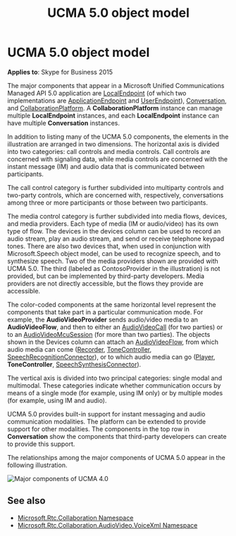 ﻿---
title: UCMA 5.0 object model
TOCTitle: UCMA 5.0 object model
ms:assetid: 8a0bef0f-7819-45bd-b601-cdc2544009b5
ms:mtpsurl: https://msdn.microsoft.com/library/Dn465975(v=office.16)
ms:contentKeyID: 65239902
ms.date: 07/27/2015
mtps_version: v=office.16
---

# UCMA 5.0 object model


**Applies to**: Skype for Business 2015

The major components that appear in a Microsoft Unified Communications Managed API 5.0 application are [LocalEndpoint](https://docs.microsoft.com/dotnet/api/microsoft.rtc.collaboration.localendpoint?view=ucma-api) (of which two implementations are [ApplicationEndpoint](https://docs.microsoft.com/dotnet/api/microsoft.rtc.collaboration.applicationendpoint?view=ucma-api) and [UserEndpoint](https://docs.microsoft.com/dotnet/api/microsoft.rtc.collaboration.userendpoint?view=ucma-api)), [Conversation](https://msdn.microsoft.com/library/hh349224\(v=office.16\)), and [CollaborationPlatform](https://docs.microsoft.com/dotnet/api/microsoft.rtc.collaboration.collaborationplatform?view=ucma-api). A **CollaborationPlatform** instance can manage multiple **LocalEndpoint** instances, and each **LocalEndpoint** instance can have multiple **Conversation** instances.

In addition to listing many of the UCMA 5.0 components, the elements in the illustration are arranged in two dimensions. The horizontal axis is divided into two categories: call controls and media controls. Call controls are concerned with signaling data, while media controls are concerned with the instant message (IM) and audio data that is communicated between participants.

The call control category is further subdivided into multiparty controls and two-party controls, which are concerned with, respectively, conversations among three or more participants or those between two participants.

The media control category is further subdivided into media flows, devices, and media providers. Each type of media (IM or audio/video) has its own type of flow. The devices in the devices column can be used to record an audio stream, play an audio stream, and send or receive telephone keypad tones. There are also two devices that, when used in conjunction with Microsoft.Speech object model, can be used to recognize speech, and to synthesize speech. Two of the media providers shown are provided with UCMA 5.0. The third (labeled as ContosoProvider in the illustration) is not provided, but can be implemented by third-party developers. Media providers are not directly accessible, but the flows they provide are accessible.

The color-coded components at the same horizontal level represent the components that take part in a particular communication mode. For example, the **AudioVideoProvider** sends audio/video media to an **AudioVideoFlow**, and then to either an [AudioVideoCall](/dotnet/api/microsoft.rtc.collaboration.audiovideo.audiovideocall?view=ucma-api) (for two parties) or to an [AudioVideoMcuSession](https://msdn.microsoft.com/library/hh385298\(v=office.16\)) (for more than two parties). The objects shown in the Devices column can attach an [AudioVideoFlow](/dotnet/api/microsoft.rtc.collaboration.audiovideo.audiovideoflow?view=ucma-api), from which audio media can come ([Recorder](https://docs.microsoft.com/dotnet/api/microsoft.rtc.collaboration.audiovideo.recorder?view=ucma-api), [ToneController](/dotnet/api/microsoft.rtc.collaboration.audiovideo.tonecontroller?view=ucma-api), [SpeechRecognitionConnector](/dotnet/api/microsoft.rtc.collaboration.audiovideo.speechrecognitionconnector?view=ucma-api)), or to which audio media can go ([Player](/api/microsoft.rtc.collaboration.audiovideo.player?view=ucma-api), **ToneController**, [SpeechSynthesisConnector](/dotnet/api/microsoft.rtc.collaboration.audiovideo.speechsynthesisconnector?view=ucma-api)).

The vertical axis is divided into two principal categories: single modal and multimodal. These categories indicate whether communication occurs by means of a single mode (for example, using IM only) or by multiple modes (for example, using IM and audio).

UCMA 5.0 provides built-in support for instant messaging and audio communication modalities. The platform can be extended to provide support for other modalities. The components in the top row in **Conversation** show the components that third-party developers can create to provide this support.

The relationships among the major components of UCMA 5.0 appear in the following illustration.

![Major components of UCMA 4.0](images/Dn465975.UCMAArch04a(Office.16).jpg "Major components of UCMA 4.0")

## See also

- [Microsoft.Rtc.Collaboration Namespace](/dotnet/api/microsoft.rtc.collaboration?view=ucma-api-5.0)
- [Microsoft.Rtc.Collaboration.AudioVideo.VoiceXml Namespace](/dotnet/api/Microsoft.Rtc.Collaboration.AudioVideo.VoiceXml?view=ucma-voice)
